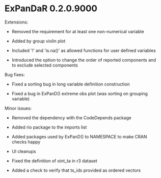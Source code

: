 # ExPanDaR 0.2.0.9000

Extensions:

* Removed the requirement for at least one non-numerical variable

* Added by group violin plot

* Included '!' and 'is.na()' as allowed functions for user defined variables

* Introduced the option to change the order of reported components and to exclude selected components


Bug fixes:

* Fixed a sorting bug in long variable definition construction

* Fixed a bug in ExPanD() extreme obs plot (was sorting on grouping variable)


Minor issues:

* Removed the dependency with the CodeDepends package

* Added rio package to the imports list

* Added packages used by ExPanD() to NAMESPACE to make CRAN checks happy

* UI cleanups

* Fixed the definition of oint_ta in r3 dataset

* Added a check to verify that ts_ids provided as ordered vectors 

